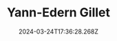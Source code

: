 ---
title: Yann-Edern Gillet
url: https://yannglt.com
date: "2024-03-24T17:36:28.268Z"
collection:
  - Favourites
type: Collections
kind: website
---